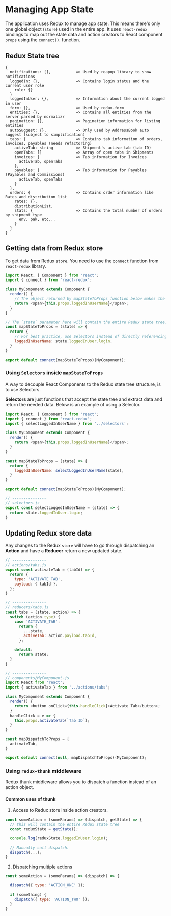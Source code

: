 # Managing App State
The application uses Redux to manage app state. This means there's only one global object (`store`) used in the entire app. It uses `react-redux` bindings to map out the state data and action creators to React component `props` using the `connect()`. function.

## Redux State tree
```
{
  notifications: [],           => Used by reapop library to show notifications
  loggedIn: {},                => Contains login status and the current user role
    role: {}
  }
  loggedInUser: {},            => Information about the current logged in user
  form: {},                    => Used by redux-form
  entities: {},                => Contains all entities from the server parsed by normalizr
  pagination: {},              => Pagination information for listing entities
  autoSuggest: {},             => Only used by AddressBook auto suggest (subject to simplification)
  tabs: {                      => Contains tab information of orders, invoices, payables (needs refactoring)
    activeTab: string          => Shipment's active tab (tab ID)
    openTabs: []               => Array of open tabs in Shipments
    invoices: {                => Tab information for Invoices
      activeTab, openTabs
    },
    payables: {                => Tab information for Payables (Payables and Commissions)
      activeTab, openTabs
    }
  },                    
  orders: {                    => Contains order information like Rates and distribution list
    rates: {},
    distributionList,
    stats: {                   => Contains the total number of orders by shipment type
      env, pak, etc...
    }
  }
}
```

## Getting data from Redux store
To get data from Redux `store`. You need to use the `connect` function from `react-redux` library.

```Javascript
import React, { Component } from 'react';
import { connect } from 'react-redux';

class MyComponent extends Component {
  render() {
    // The object returned by mapStateToProps function below makes the data accessible in `this.props.<mapStateToProps object key>`.
    return <span>{this.props.loggedInUserName}</span>;
  }
}

// The `state` parameter here will contain the entire Redux state tree.
const mapStateToProps = (state) => {
  return {
    // For best practice, use Selectors instead of directly referencing the redux state
    loggedInUserName: state.loggedInUser.login,
  }
}

export default connect(mapStateToProps)(MyComponent);
```

### Using `Selectors` inside `mapStateToProps`
A way to decouple React Components to the Redux state tree structure, is to use Selectors.

**Selectors** are just functions that accept the state tree and extract data and return the needed data. Below is an example of using a Selector.

```Javascript
import React, { Component } from 'react';
import { connect } from 'react-redux';
import { selectLoggedInUserName } from '../selectors';

class MyComponent extends Component {
  render() {
    return <span>{this.props.loggedInUserName}</span>;
  }
}

const mapStateToProps = (state) => {
  return {
    loggedInUserName: selectLoggedInUserName(state),
  }
}

export default connect(mapStateToProps)(MyComponent);

// ---------------
// selectors.js
export const selectLoggedInUserName = (state) => {
  return state.loggedInUser.login;
}
```

## Updating Redux store data
Any changes to the Redux `store` will have to go through dispatching an **Action** and have a **Reducer** return a new updated state.

```Javascript
// ---------------
// actions/tabs.js
export const activateTab = (tabId) => {
  return {
    type: 'ACTIVATE_TAB',
    payload: { tabId },
  };
}

// ---------------
// reducers/tabs.js
const tabs = (state, action) => {
  switch (action.type) {
    case 'ACTIVATE_TAB':
      return {
        ...state,
        activeTab: action.payload.tabId,
      };

    default:
      return state;
  }
}

// ---------------
// components/MyComponent.js
import React from 'react';
import { activateTab } from '../actions/tabs';

class MyComponent extends Component {
  render() {
    return <button onClick={this.handleClick}>Activate Tab</button>;
  }
  handleClick = e => {
    this.props.activateTab(`Tab ID`);
  }
}

const mapDispatchToProps = {
  activateTab,
}

export default connect(null, mapDispatchToProps)(MyComponent);
```

### Using `redux-thunk` middleware
Redux thunk middleware allows you to dispatch a function instead of an action object.

#### Common uses of thunk
1. Access to Redux store inside action creators.

```Javascript
const someAction = (someParams) => (dispatch, getState) => {
  // this will contain the entire Redux state tree
  const reduxState = getState();

  console.log(reduxState.loggedInUser.login);

  // Manually call dispatch.
  dispatch(...);
}
```

2. Dispatching multiple actions

```Javascript
const someAction = (someParams) => (dispatch) => {

  dispatch({ type: 'ACTION_ONE' });

  if (something) {
    dispatch({ type: 'ACTION_TWO' });
  }
}

```
